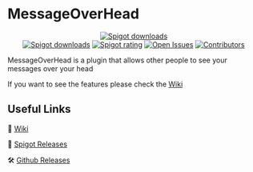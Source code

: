# MessageOverHead

<p align="center">
 <a href="https://www.spigotmc.org/resources/100051/"><img src="https://www.spigotmc.org/data/resource_icons/100/100051.jpg?1645008410" alt="Spigot downloads"></a>
</br>
<a href="https://www.spigotmc.org/resources/100051/"><img src="https://img.shields.io/spiget/downloads/100051?label=Spigot%20downloads" alt="Spigot downloads"></a>
<a href="https://www.spigotmc.org/resources/100051/"><img src="https://img.shields.io/spiget/rating/100051?label=Spigot%20rating" alt="Spigot rating"></a>
<a href="https://github.com/TheDiVaZo/MessageOverHead/issues"><img src="https://img.shields.io/github/issues/TheDiVaZo/MessageOverHead" alt="Open Issues"></a>
 <a href="https://github.com/TheDiVaZo/MessageOverHead/graphs/contributors"><img src="https://img.shields.io/github/contributors/TheDiVaZo/MessageOverHead.svg" alt="Contributors"></a>
</p>

MessageOverHead is a plugin that allows other people to see your messages over your head

If you want to see the features please check the [Wiki](https://github.com/TheDiVaZo/MessageOverHead/wiki)

## Useful Links

🔘 [Wiki](https://github.com/TheDiVaZo/MessageOverHead/wiki)

📁 [Spigot Releases](https://www.spigotmc.org/resources/messageoverhead-pop-up-messages-above-your-head-1-12-1-19.100051/)

🛠️ [Github Releases](https://github.com/TheDiVaZo/MessageOverHead/releases)
